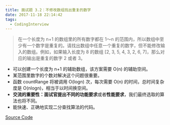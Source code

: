```yaml
---
title: 面试题 3.2：不修改数组找出重复的数字
date: 2017-11-18 22:14:42
tags:
  - CodingInterview
---
```

> 在一个长度为 n+1 的数组里的所有数字都在 1～n 的范围内，所以数组中至少有一个数字是重复的。请找出数组中任意一个重复的数字，但不能修改输入的数组。例如，如果输入长度为 8 的数组 [2, 3, 5, 4, 3, 2, 6, 7]，那么对应的输出是重复的数字 2 或者 3。

* 可以创建一个长度为 n+1 的辅助数组，该方案需要 O(n) 的辅助空间。
* 某范围里数字的个数对解决这个问题很重要。
* 函数 countRange 将被调用 O(logn) 次，每次需要 O(n) 的时间，总时间复杂度是 O(nlogn)，相当于以时间换空间。
* **交流的重要性：**面试官提出不同的**功能要求**或者**性能要求**，我们最终选取的算法也将不同。
* 能快速、正确地实现二分查找算法的代码。

[Source Code](https://gist.githubusercontent.com/necusjz/74768154bc00d4b5f8c324470912b555/raw/a817b319e3f7aad1e202e0e5ff128d9f2387d7d5/03_02_FindDuplicationNoEdit.cpp)
